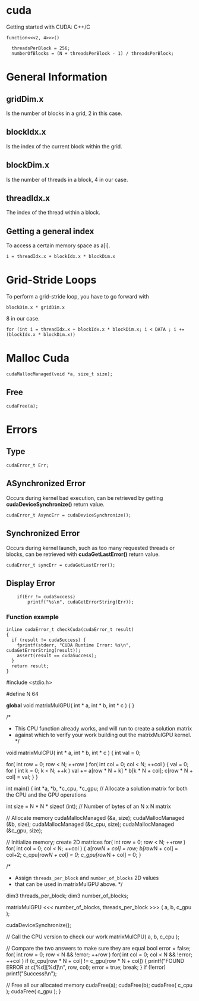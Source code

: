   # cuda
Getting started with CUDA: C++/C

    function<<<2, 4>>>()
     
      threadsPerBlock = 256;
      numberOfBlocks = (N + threadsPerBlock - 1) / threadsPerBlock;

# General Information

## gridDim.x
Is the number of blocks in a grid, 2 in this case.

## blockIdx.x
Is the index of the current block within the grid.

## blockDim.x
Is the number of threads in a block, 4 in our case.

## threadIdx.x
The index of the thread within a block.

## Getting a general index
To access a certain memory space as a[i].

    i = threadIdx.x + blockIdx.x * blockDim.x

# Grid-Stride Loops
To perform a grid-stride loop, you have to go forward with

    blockDim.x * gridDim.x

8 in our case.

    for (int i = threadIdx.x + blockIdx.x * blockDim.x; i < DATA ; i += (blockIdx.x * blockDim.x))

# Malloc Cuda

    cudaMallocManaged(void *a, size_t size);

## Free

    cudaFree(a);

# Errors

## Type
    cudaError_t Err;

## ASynchronized Error
Occurs during kernel bad execution, can be retrieved by getting **cudaDeviceSynchronize()** return value.

    cudaError_t AsyncErr = cudaDeviceSynchronize();

## Synchronized Error
Occurs during kernel launch, such as too many requested threads or blocks, can be retrieved with **cudaGetLastError()** return value.

    cudaError_t syncErr = cudaGetLastError();

## Display Error

        if(Err != cudaSuccess)
            printf("%s\n", cudaGetErrorString(Err));

### Function example

    inline cudaError_t checkCuda(cudaError_t result)
    {
      if (result != cudaSuccess) {
        fprintf(stderr, "CUDA Runtime Error: %s\n", cudaGetErrorString(result));
        assert(result == cudaSuccess);
      }
      return result;
    }


#include <stdio.h>

#define N  64

__global__ void matrixMulGPU( int * a, int * b, int * c )
{
}

/*
 * This CPU function already works, and will run to create a solution matrix
 * against which to verify your work building out the matrixMulGPU kernel.
 */

void matrixMulCPU( int * a, int * b, int * c )
{
  int val = 0;

  for( int row = 0; row < N; ++row )
    for( int col = 0; col < N; ++col )
    {
      val = 0;
      for ( int k = 0; k < N; ++k )
        val += a[row * N + k] * b[k * N + col];
      c[row * N + col] = val;
    }
}

int main()
{
  int *a, *b, *c_cpu, *c_gpu; // Allocate a solution matrix for both the CPU and the GPU operations

  int size = N * N * sizeof (int); // Number of bytes of an N x N matrix

  // Allocate memory
  cudaMallocManaged (&a, size);
  cudaMallocManaged (&b, size);
  cudaMallocManaged (&c_cpu, size);
  cudaMallocManaged (&c_gpu, size);

  // Initialize memory; create 2D matrices
  for( int row = 0; row < N; ++row )
    for( int col = 0; col < N; ++col )
    {
      a[row*N + col] = row;
      b[row*N + col] = col+2;
      c_cpu[row*N + col] = 0;
      c_gpu[row*N + col] = 0;
    }

  /*
   * Assign `threads_per_block` and `number_of_blocks` 2D values
   * that can be used in matrixMulGPU above.
   */

  dim3 threads_per_block;
  dim3 number_of_blocks;

  matrixMulGPU <<< number_of_blocks, threads_per_block >>> ( a, b, c_gpu );

  cudaDeviceSynchronize();

  // Call the CPU version to check our work
  matrixMulCPU( a, b, c_cpu );

  // Compare the two answers to make sure they are equal
  bool error = false;
  for( int row = 0; row < N && !error; ++row )
    for( int col = 0; col < N && !error; ++col )
      if (c_cpu[row * N + col] != c_gpu[row * N + col])
      {
        printf("FOUND ERROR at c[%d][%d]\n", row, col);
        error = true;
        break;
      }
  if (!error)
    printf("Success!\n");

  // Free all our allocated memory
  cudaFree(a); cudaFree(b);
  cudaFree( c_cpu ); cudaFree( c_gpu );
}

